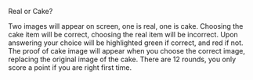 Real or Cake?

Two images will appear on screen, one is real, one is cake. 
Choosing the cake item will be correct, choosing the real item will be incorrect. 
Upon answering your choice will be highlighted green if correct, and red if not. 
The proof of cake image will appear when you choose the correct image, replacing the original image of the cake.
There are 12 rounds, you only score a point if you are right first time. 
